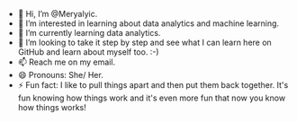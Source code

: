 - 👋 Hi, I’m @Meryalyic.
- 👀 I’m interested in learning about data analytics and machine learning.
- 🌱 I’m currently learning data analytics.
- 💞️ I’m looking to take it step by step and see what I can learn here on GitHub and learn about myself too. :-) 
- 📫 Reach me on my email.
- 😄 Pronouns: She/ Her.
- ⚡ Fun fact: I like to pull things apart and then put them back together. It's fun knowing how things work and it's even more fun that now you know how things works!
<!---
Meryalyic/Meryalyic is a ✨ special ✨ repository because its `README.md` (this file) appears on your GitHub profile.
You can click the Preview link to take a look at your changes.
--->
